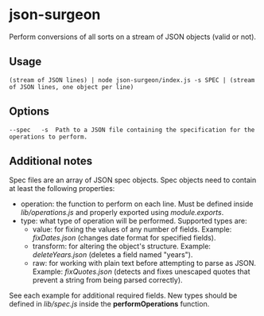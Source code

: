 # json-surgeon

Perform conversions of all sorts on a stream of JSON objects (valid or not).

## Usage

    (stream of JSON lines) | node json-surgeon/index.js -s SPEC | (stream of JSON lines, one object per line)

## Options

    --spec   -s  Path to a JSON file containing the specification for the operations to perform.

## Additional notes

Spec files are an array of JSON spec objects. Spec objects need to contain at least the following properties:

- operation: the function to perform on each line. Must be defined inside *lib/operations.js* and properly exported using *module.exports*.
- type: what type of operation will be performed. Supported types are:
    - value: for fixing the values of any number of fields. Example: *fixDates.json* (changes date format for specified fields).
    - transform: for altering the object's structure. Example: *deleteYears.json* (deletes a field named "years").
    - raw: for working with plain text before attempting to parse as JSON. Example: *fixQuotes.json* (detects and fixes unescaped quotes that prevent a string from being parsed correctly).

See each example for additional required fields. New types should be defined in *lib/spec.js* inside the **performOperations** function.
